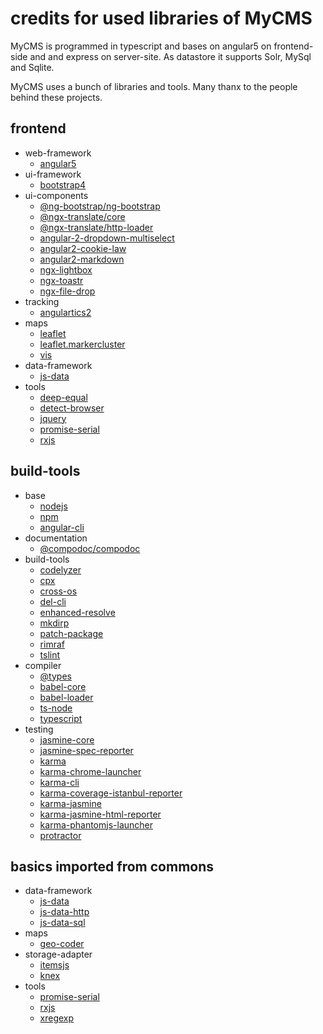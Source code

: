 # credits for used libraries of MyCMS

MyCMS is programmed in typescript and bases on angular5 on frontend-side and and express on server-site.
As datastore it supports Solr, MySql and Sqlite.

MyCMS uses a bunch of libraries and tools. Many thanx to the people behind these projects. 

## frontend
- web-framework
    - [angular5](https://angular.io/)
- ui-framework
    - [bootstrap4](https://getbootstrap.com/)
- ui-components
    - [@ng-bootstrap/ng-bootstrap](https://www.npmjs.com/package/@ng-bootstrap/ng-bootstrap)
    - [@ngx-translate/core](https://www.npmjs.com/package/@ngx-translate/core)
    - [@ngx-translate/http-loader](https://www.npmjs.com/package/@ngx-translate/http-loader)
    - [angular-2-dropdown-multiselect](https://www.npmjs.com/package/angular2-dropdown-multiselect)
    - [angular2-cookie-law](https://www.npmjs.com/package/angular2-cookie-law)
    - [angular2-markdown](https://www.npmjs.com/package/angular2-markdown)
    - [ngx-lightbox](https://www.npmjs.com/package/ngx-lightbox)
    - [ngx-toastr](https://www.npmjs.com/package/ngx-toastr)
    - [ngx-file-drop](https://www.npmjs.com/package/ngx-file-drop)
- tracking
    - [angulartics2](https://www.npmjs.com/package/angulartics2)
- maps
    - [leaflet](https://www.npmjs.com/package/leaflet)
    - [leaflet.markercluster](https://www.npmjs.com/package/leaflet.markercluster)
    - [vis](https://www.npmjs.com/package/vis)
- data-framework
    - [js-data](https://www.npmjs.com/package/js-data)
- tools
    - [deep-equal](https://www.npmjs.com/package/deep-equal)
    - [detect-browser](https://www.npmjs.com/package/detect-browser)
    - [jquery](https://www.npmjs.com/package/jquery)
    - [promise-serial](https://www.npmjs.com/package/promise-serial)
    - [rxjs](https://www.npmjs.com/package/rxjs)
 
## build-tools
- base
    - [nodejs](https://nodejs.org)
    - [npm](https://www.npmjs.com/)
    - [angular-cli](https://cli.angular.io/)
- documentation
    - [@compodoc/compodoc](https://www.npmjs.com/package/@compodoc/compodoc)
- build-tools
    - [codelyzer](https://www.npmjs.com/package/codelyzer)
    - [cpx](https://www.npmjs.com/package/cpx)
    - [cross-os](https://www.npmjs.com/package/cross-os)
    - [del-cli](https://www.npmjs.com/package/del-cli)
    - [enhanced-resolve](https://www.npmjs.com/package/enhanced-resolve)
    - [mkdirp](https://www.npmjs.com/package/mkdirp)
    - [patch-package](https://www.npmjs.com/package/patch-package)
    - [rimraf](https://www.npmjs.com/package/rimraf)
    - [tslint](https://www.npmjs.com/package/tslint)
- compiler
    - [@types](https://www.npmjs.com/search?q=%40Types)
    - [babel-core](https://www.npmjs.com/package/babel-core)
    - [babel-loader](https://www.npmjs.com/package/babel-loader)
    - [ts-node](https://www.npmjs.com/package/ts-node)
    - [typescript](https://www.npmjs.com/package/typescript)
- testing
    - [jasmine-core](https://www.npmjs.com/package/jasmine-core)
    - [jasmine-spec-reporter](https://www.npmjs.com/package/jasmine-spec-reporter)
    - [karma](https://www.npmjs.com/package/karma)
    - [karma-chrome-launcher](https://www.npmjs.com/package/karma-chrome-launcher)
    - [karma-cli](https://www.npmjs.com/package/karma-cli)
    - [karma-coverage-istanbul-reporter](https://www.npmjs.com/package/karma-coverage-istanbul-reporter)
    - [karma-jasmine](https://www.npmjs.com/package/karma-jasmine)
    - [karma-jasmine-html-reporter](https://www.npmjs.com/package/karma-jasmine-html-reporter)
    - [karma-phantomjs-launcher](https://www.npmjs.com/package/karma-phantomjs-launcher)
    - [protractor](https://www.npmjs.com/package/protractor)

## basics imported from commons
- data-framework
    - [js-data](https://www.npmjs.com/package/js-data)
    - [js-data-http](https://www.npmjs.com/package/js-data-http)
    - [js-data-sql](https://www.npmjs.com/package/js-data-sql)
- maps
    - [geo-coder](https://www.npmjs.com/package/geo-coder)
- storage-adapter
    - [itemsjs](https://www.npmjs.com/package/itemsjs)
    - [knex](https://www.npmjs.com/package/knex)
- tools
    - [promise-serial](https://www.npmjs.com/package/promise-serial)
    - [rxjs](https://www.npmjs.com/package/rxjs)
    - [xregexp](https://www.npmjs.com/package/xregexp)
